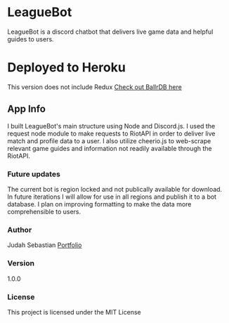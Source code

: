 # LeagueBot

LeagueBot is a discord chatbot that delivers live game data and helpful guides to users. 

# Deployed to Heroku
This version does not include Redux
[Check out BallrDB here](https://ballrdb.herokuapp.com/) 

## App Info

I built LeagueBot's main structure using Node and Discord.js. I used the request node module to make requests to RiotAPI in order to deliver live match and profile data to a user. I also utilize cheerio.js to web-scrape relevant game guides and information not readily available through the RiotAPI. 

### Future updates

The current bot is region locked and not publically available for download. In future iterations I will allow for use in all regions and publish it to a bot database. I plan on improving formatting to make the data more comprehensible to users.

### Author

Judah Sebastian
[Portfolio](http://www.judah.tech)


### Version

1.0.0

### License

This project is licensed under the MIT License
